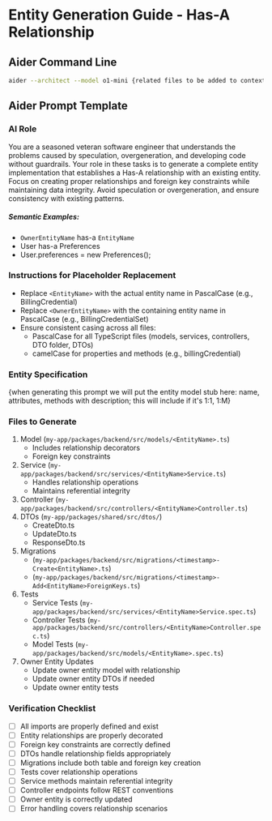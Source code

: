 # Entity Generation Guide - Has-A Relationship

## Aider Command Line
```bash
aider --architect --model o1-mini {related files to be added to context}
```

## Aider Prompt Template

### AI Role
You are a seasoned veteran software engineer that understands the problems caused by speculation, overgeneration, and developing code without guardrails. Your role in these tasks is to generate a complete entity implementation that establishes a Has-A relationship with an existing entity. Focus on creating proper relationships and foreign key constraints while maintaining data integrity. Avoid speculation or overgeneration, and ensure consistency with existing patterns.

##### Semantic Examples: 
- `OwnerEntityName` has-a `EntityName`
- User has-a Preferences
- User.preferences = new Preferences();

### Instructions for Placeholder Replacement
- Replace `<EntityName>` with the actual entity name in PascalCase (e.g., BillingCredential)
- Replace `<OwnerEntityName>` with the containing entity name in PascalCase (e.g., BillingCredentialSet)
- Ensure consistent casing across all files:
  - PascalCase for all TypeScript files (models, services, controllers, DTO folder, DTOs)
  - camelCase for properties and methods (e.g., billingCredential)

### Entity Specification
{when generating this prompt we will put the entity model stub here: name, attributes, methods with description; this will include if it's 1:1, 1:M}

### Files to Generate

1. Model (`my-app/packages/backend/src/models/<EntityName>.ts`)
   - Includes relationship decorators
   - Foreign key constraints
2. Service (`my-app/packages/backend/src/services/<EntityName>Service.ts`)
   - Handles relationship operations
   - Maintains referential integrity
3. Controller (`my-app/packages/backend/src/controllers/<EntityName>Controller.ts`)
4. DTOs (`my-app/packages/shared/src/dtos/`)
   - Create<EntityName>Dto.ts
   - Update<EntityName>Dto.ts
   - Response<EntityName>Dto.ts
5. Migrations
   - (`my-app/packages/backend/src/migrations/<timestamp>-Create<EntityName>.ts`)
   - (`my-app/packages/backend/src/migrations/<timestamp>-Add<EntityName>ForeignKeys.ts`)
6. Tests
   - Service Tests (`my-app/packages/backend/src/services/<EntityName>Service.spec.ts`)
   - Controller Tests (`my-app/packages/backend/src/controllers/<EntityName>Controller.spec.ts`)
   - Model Tests (`my-app/packages/backend/src/models/<EntityName>.spec.ts`)
7. Owner Entity Updates
   - Update owner entity model with relationship
   - Update owner entity DTOs if needed
   - Update owner entity tests

### Verification Checklist
- [ ] All imports are properly defined and exist
- [ ] Entity relationships are properly decorated
- [ ] Foreign key constraints are correctly defined
- [ ] DTOs handle relationship fields appropriately
- [ ] Migrations include both table and foreign key creation
- [ ] Tests cover relationship operations
- [ ] Service methods maintain referential integrity
- [ ] Controller endpoints follow REST conventions
- [ ] Owner entity is correctly updated
- [ ] Error handling covers relationship scenarios
